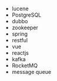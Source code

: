 * lucene
* PostgreSQL
* dubbo 
* zookeeper
* spring
* restful
* vue
* reactjs
* kafka
* RocketMQ
* message queue
